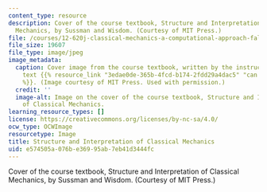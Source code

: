 ```yaml
---
content_type: resource
description: Cover of the course textbook, Structure and Interpretation of Classical
  Mechanics, by Sussman and Wisdom. (Courtesy of MIT Press.)
file: /courses/12-620j-classical-mechanics-a-computational-approach-fall-2008/e574505a076be36995ab7eb41d3444fc_12-620jf08.jpg
file_size: 19607
file_type: image/jpeg
image_metadata:
  caption: Cover image from the course textbook, written by the instructors. The full
    text {{% resource_link "3edae0de-365b-4fcd-b174-2fdd29a4dac5" "can be found here"
    %}}. (Image courtesy of MIT Press. Used with permission.)
  credit: ''
  image-alt: Image on the cover of the course textbook, Structure and Interpretation
    of Classical Mechanics.
learning_resource_types: []
license: https://creativecommons.org/licenses/by-nc-sa/4.0/
ocw_type: OCWImage
resourcetype: Image
title: Structure and Interpretation of Classical Mechanics
uid: e574505a-076b-e369-95ab-7eb41d3444fc
---
```

Cover of the course textbook, Structure and Interpretation of Classical Mechanics, by Sussman and Wisdom. (Courtesy of MIT Press.)